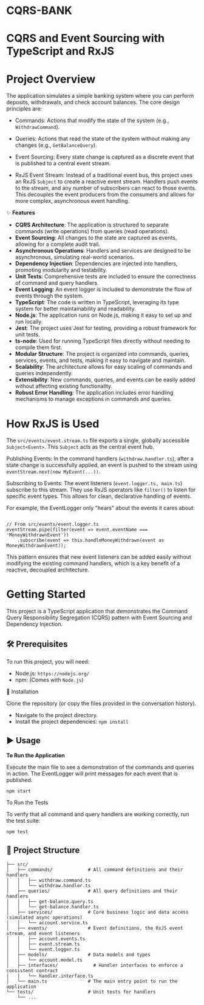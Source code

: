 # CQRS-BANK
# CQRS and Event Sourcing with TypeScript and RxJS


# Project Overview

The application simulates a simple banking system where you can perform deposits, withdrawals, and check account balances. The core design principles are:

- Commands: Actions that modify the state of the system (e.g., `WithdrawCommand`).

- Queries: Actions that read the state of the system without making any changes (e.g., `GetBalanceQuery`).

- Event Sourcing: Every state change is captured as a discrete event that is published to a central event stream.

- RxJS Event Stream: Instead of a traditional event bus, this project uses an RxJS `Subject` to create a reactive event stream. Handlers push events to the stream, and any number of subscribers can react to those events. This decouples the event producers from the consumers and allows for more complex, asynchronous event handling.

✨ **Features**

- **CQRS Architecture**: The application is structured to separate commands (write operations) from queries (read operations).  
- **Event Sourcing**: All changes to the state are captured as events, allowing for a complete audit trail.
- **Asynchronous Operations**: Handlers and services are designed to be asynchronous, simulating real-world scenarios.
- **Dependency Injection**: Dependencies are injected into handlers, promoting modularity and testability.
- **Unit Tests**: Comprehensive tests are included to ensure the correctness of command and query handlers.
- **Event Logging**: An event logger is included to demonstrate the flow of events through the system.
- **TypeScript**: The code is written in TypeScript, leveraging its type system for better maintainability and readability.
- **Node.js**: The application runs on Node.js, making it easy to set up and run locally.
- **Jest**: The project uses Jest for testing, providing a robust framework for unit tests.
- **ts-node**: Used for running TypeScript files directly without needing to compile them first.
- **Modular Structure**: The project is organized into commands, queries, services, events, and tests, making it easy to navigate and maintain.
- **Scalability**: The architecture allows for easy scaling of commands and queries independently.
- **Extensibility**: New commands, queries, and events can be easily added without affecting existing functionality.
- **Robust Error Handling**: The application includes error handling mechanisms to manage exceptions in commands and queries.



# How RxJS is Used
The `src/events/event.stream.ts` file exports a single, globally accessible `Subject<Event>`. This `Subject` acts as the central event hub.

Publishing Events: In the command handlers (`withdraw.handler.ts`), after a state change is successfully applied, an event is pushed to the stream using `eventStream.next(new MyEvent(...))`.

Subscribing to Events: The event listeners (`event.logger.ts, main.ts`) subscribe to this stream. They use RxJS operators like `filter()` to listen for specific event types. This allows for clean, declarative handling of events.

For example, the EventLogger only "hears" about the events it cares about:

```

// From src/events/event.logger.ts
eventStream.pipe(filter(event => event.eventName === 'MoneyWithdrawnEvent'))
    .subscribe(event => this.handleMoneyWithdrawn(event as MoneyWithdrawnEvent));

```

This pattern ensures that new event listeners can be added easily without modifying the existing command handlers, which is a key benefit of a reactive, decoupled architecture.

# Getting Started
This project is a TypeScript application that demonstrates the Command Query Responsibility Segregation (CQRS) pattern with Event Sourcing and Dependency Injection.

## 🛠️ Prerequisites

To run this project, you will need:
 - Node.js: `https://nodejs.org/`
 - npm: (Comes with `Node.js`)

🚀 Installation

Clone the repository (or copy the files provided in the conversation history).

- Navigate to the project directory.
- Install the project dependencies: `npm install`


## ▶️ Usage

**To Run the Application**

Execute the main file to see a demonstration of the commands and queries in action. The EventLogger will print messages for each event that is published.

`npm start`

To Run the Tests

To verify that all command and query handlers are working correctly, run the test suite:

`npm test`

## 📂 Project Structure

```
├── src/
│   ├── commands/             # All command definitions and their handlers
│   │   ├── withdraw.command.ts
│   │   └── withdraw.handler.ts
│   ├── queries/              # All query definitions and their handlers
│   │   ├── get-balance.query.ts
│   │   └── get-balance.handler.ts
│   ├── services/             # Core business logic and data access (simulated async operations)
│   │   └── account.service.ts
│   ├── events/               # Event definitions, the RxJS event stream, and event listeners
│   │   ├── account.events.ts
│   │   ├── event.stream.ts
│   │   └── event.logger.ts
│   ├── models/               # Data models and types
│   │   └── account.model.ts
│   ├── interfaces/             # Handler interfaces to enforce a consistent contract
│   │   └── handler.interface.ts
│   └── main.ts               # The main entry point to run the application
└── tests/                    # Unit tests for handlers
    └── ...

```